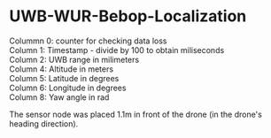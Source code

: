 # UWB-WUR-Bebop-Localization

Colummn 0: counter for checking data loss \
Column 1: Timestamp - divide by 100 to obtain miliseconds \
Column 2: UWB range in milimeters \
Column 4: Altitude in meters \
Column 5: Latitude in degrees \
Column 6: Longitude in degrees \
Column 8: Yaw angle in rad 

The sensor node was placed 1.1m in front of the drone (in the drone's heading direction).
